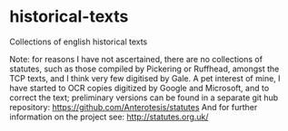 # historical-texts
Collections of english historical texts



Note: for reasons I have not ascertained, there are no collections of statutes, such as those compiled by Pickering or Ruffhead, amongst the TCP texts, and I think very few digitised by Gale.
A pet interest of mine, I have started to OCR copies digitized by Google and Microsoft, and to correct the text; preliminary versions can be found in a separate git hub repository:
https://github.com/Anterotesis/statutes
And for further information on the project see:
http://statutes.org.uk/
